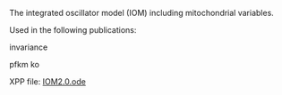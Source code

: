 The integrated oscillator model (IOM) including mitochondrial variables.

Used in the following publications:

invariance

pfkm ko

XPP file: [IOM2.0.ode](./IOM2.0.ode)
